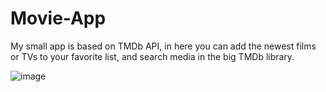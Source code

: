 # Movie-App

My small app is based on TMDb API, in here you can add the newest films or TVs to your favorite list, and search media in the big TMDb library.


![image](https://user-images.githubusercontent.com/99028430/191607756-57e9f2d6-a2e5-4be9-aab7-834f2836d48a.png)

